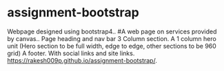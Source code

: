 # assignment-bootstrap

Webpage designed using bootstrap4.. #A web page on services provided by canvas..
Page heading and nav bar 3 Column section. A 1 column hero unit (Hero section to be full width, edge to edge, other sections to be 960 grid) A footer. With social links and site links. 
https://rakesh009p.github.io/assignment-bootstrap/.

